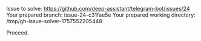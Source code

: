 Issue to solve: https://github.com/deep-assistant/telegram-bot/issues/24
Your prepared branch: issue-24-c31fae5e
Your prepared working directory: /tmp/gh-issue-solver-1757552205448

Proceed.
